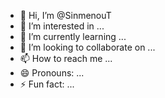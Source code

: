- 👋 Hi, I’m @SinmenouT
- 👀 I’m interested in ...
- 🌱 I’m currently learning ...
- 💞️ I’m looking to collaborate on ...
- 📫 How to reach me ...
- 😄 Pronouns: ...
- ⚡ Fun fact: ...

<!---
SinmenouT/SinmenouT is a ✨ special ✨ repository because its `README.md` (this file) appears on your GitHub profile.
You can click the Preview link to take a look at your changes.
--->
